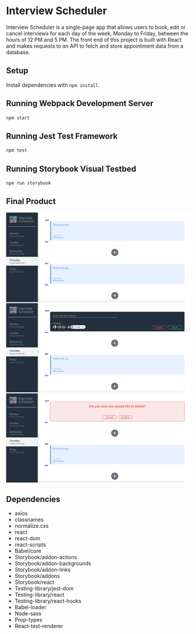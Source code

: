 # Interview Scheduler

Interview Scheduler is a single-page app that allows users to book, edit or cancel interviews for each day of the week, Monday to Friday, between the hours of 12 PM and 5 PM. The front end of this project is built with React and makes requests to an API to fetch and store appointment data from a database.

## Setup

Install dependencies with `npm install`.

## Running Webpack Development Server

```sh
npm start
```

## Running Jest Test Framework

```sh
npm test
```

## Running Storybook Visual Testbed

```sh
npm run storybook
```

## Final Product

!["Screenshot of the main page"](https://github.com/marijkevanhell/scheduler/blob/master/docs/Appt-main-page.png?raw=true)
!["Screenshot of the edit & create appointment form"](https://github.com/marijkevanhell/scheduler/blob/master/docs/Appt-edit:create.png?raw=true)
!["Screenshot of the delete form"](https://github.com/marijkevanhell/scheduler/blob/master/docs/Appt-delete.png?raw=true)


## Dependencies

- axios
- classnames
- normalize.css
- react
- react-dom
- react-scripts
- Babel/core
- Storybook/addon-actions
- Storybook/addon-backgrounds
- Storybook/addon-links
- Storybook/addons
- Storybook/react
- Testing-library/jest-dom
- Testing-library/react
- Testing-library/react-hooks
- Babel-loader
- Node-sass
- Prop-types
- React-test-renderer


